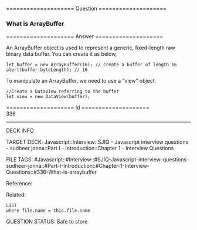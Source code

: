 ==================== Question ====================  

### What is ArrayBuffer  

==================== Answer ====================  

An ArrayBuffer object is used to represent a generic, fixed-length raw binary data buffer. You can create it as below,

<!-- codeblock-start -->
<pre><code class="hljs language-javascript"><span class="hljs-keyword">let</span> buffer = <span class="hljs-keyword">new</span> <span class="hljs-title class_">ArrayBuffer</span>(<span class="hljs-number">16</span>); <span class="hljs-comment">// create a buffer of length 16</span>
<span class="hljs-title function_">alert</span>(buffer.<span class="hljs-property">byteLength</span>); <span class="hljs-comment">// 16</span>
</code></pre>
<!-- codeblock-end -->

To manipulate an ArrayBuffer, we need to use a “view” object.

<!-- codeblock-start -->
<pre><code class="hljs language-javascript"><span class="hljs-comment">//Create a DataView referring to the buffer</span>
<span class="hljs-keyword">let</span> view = <span class="hljs-keyword">new</span> <span class="hljs-title class_">DataView</span>(buffer);
</code></pre>
<!-- codeblock-end -->

==================== Id ====================  
336

---

DECK INFO

TARGET DECK: Javascript::Interview::SJIQ - Javascript interview questions - sudheer jonna::Part I - Introduction::Chapter 1 - Interview Questions

FILE TAGS: #Javascript::#Interview::#SJIQ-Javascript-interview-questions-sudheer-jonna::#Part-I-Introduction::#Chapter-1-Interview-Questions::#336-What-is-arraybuffer

Reference:

Related:

```dataview
LIST
where file.name = this.file.name
```

QUESTION STATUS: Safe to store
